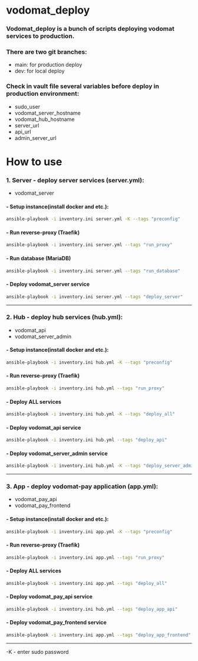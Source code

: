 # vodomat_deploy

### Vodomat_deploy is a bunch of scripts deploying vodomat services to production.
### There are two git branches:
- main: for production deploy
- dev: for local deploy
### Check in vault file several variables before deploy in production environment:
- sudo_user
- vodomat_server_hostname
- vodomat_hub_hostname
- server_url
- api_url
- admin_server_url

# How to use
### 1. Server - deploy server services (server.yml):
 - vodomat_server

#### - Setup instance(install docker and etc.):
```bash
ansible-playbook -i inventory.ini server.yml -K --tags "preconfig"
```

#### - Run reverse-proxy (Traefik)
```bash
ansible-playbook -i inventory.ini server.yml --tags "run_proxy"
```

#### - Run database (MariaDB)
```bash
ansible-playbook -i inventory.ini server.yml --tags "run_database"
```

#### - Deploy vodomat_server service
```bash
ansible-playbook -i inventory.ini server.yml --tags "deploy_server"
```

-------

### 2. Hub - deploy hub services (hub.yml):
 - vodomat_api
 - vodomat_server_admin

#### - Setup instance(install docker and etc.):
```bash
ansible-playbook -i inventory.ini hub.yml -K --tags "preconfig"
```

#### - Run reverse-proxy (Traefik)
```bash
ansible-playbook -i inventory.ini hub.yml --tags "run_proxy"
```

#### - Deploy ALL services
```bash
ansible-playbook -i inventory.ini hub.yml -K --tags "deploy_all"
```

#### - Deploy vodomat_api service
```bash
ansible-playbook -i inventory.ini hub.yml --tags "deploy_api"
```

#### - Deploy vodomat_server_admin service
```bash
ansible-playbook -i inventory.ini hub.yml -K --tags "deploy_server_admin"
```
--------
### 3. App - deploy vodomat-pay application (app.yml):
 - vodomat_pay_api
 - vodomat_pay_frontend

#### - Setup instance(install docker and etc.):
```bash
ansible-playbook -i inventory.ini app.yml -K --tags "preconfig"
```

#### - Run reverse-proxy (Traefik)
```bash
ansible-playbook -i inventory.ini app.yml --tags "run_proxy"
```

#### - Deploy ALL services
```bash
ansible-playbook -i inventory.ini app.yml --tags "deploy_all"
```

#### - Deploy vodomat_pay_api service
```bash
ansible-playbook -i inventory.ini hub.yml --tags "deploy_app_api"
```

#### - Deploy vodomat_pay_frontend service
```bash
ansible-playbook -i inventory.ini app.yml --tags "deploy_app_frontend"
```
--------
-K - enter sudo password
